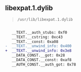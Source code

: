 ## libexpat.1.dylib

> `/usr/lib/libexpat.1.dylib`

```diff

   __TEXT.__auth_stubs: 0xf0
   __TEXT.__cstring: 0xc43
   __TEXT.__const: 0xa08
-  __TEXT.__unwind_info: 0x400
+  __TEXT.__unwind_info: 0x3e8
   __DATA_CONST.__got: 0x28
   __DATA_CONST.__const: 0xaf8
   __AUTH_CONST.__auth_got: 0x78

```
